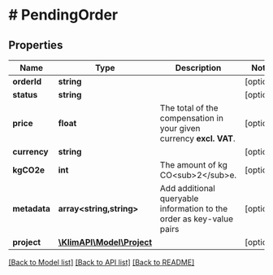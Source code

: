 # # PendingOrder

## Properties

Name | Type | Description | Notes
------------ | ------------- | ------------- | -------------
**orderId** | **string** |  | [optional]
**status** | **string** |  | [optional]
**price** | **float** | The total of the compensation in your given currency **excl. VAT**. | [optional]
**currency** | **string** |  | [optional]
**kgCO2e** | **int** | The amount of kg CO&lt;sub&gt;2&lt;/sub&gt;e. | [optional]
**metadata** | **array<string,string>** | Add additional queryable information to the order as key-value pairs | [optional]
**project** | [**\KlimAPI\Model\Project**](Project.md) |  | [optional]

[[Back to Model list]](../../README.md#models) [[Back to API list]](../../README.md#endpoints) [[Back to README]](../../README.md)
